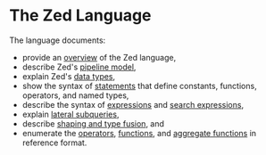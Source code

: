 # The Zed Language

The language documents:
* provide an [overview](overview.md) of the Zed language,
* describe Zed's [pipeline model](pipeline-model.md),
* explain Zed's [data types](data-types.md),
* show the syntax of [statements](statements.md) that define constants, functions, operators, and named types,
* describe the syntax of [expressions](expressions.md) and [search expressions](search-expressions.md),
* explain [lateral subqueries](lateral-subqueries.md),
* describe [shaping and type fusion](shaping.md), and
* enumerate the [operators](operators/README.md), [functions](functions/README.md),
and [aggregate functions](aggregates/README.md) in reference format.
